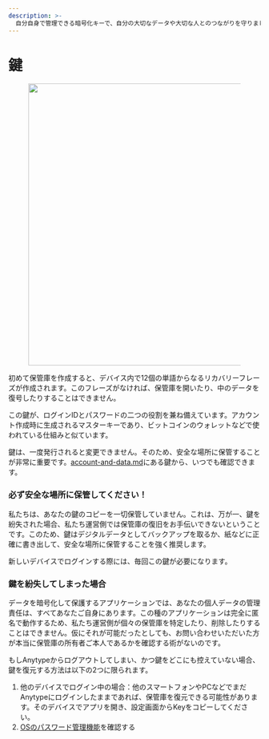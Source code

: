 ```yaml
---
description: >-
  自分自身で管理できる暗号化キーで、自分の大切なデータや大切な人とのつながりを守りましょう。
---
```


# 鍵

<figure><img src="../../../.gitbook/assets/image (6).png" alt="" width="563"><figcaption></figcaption></figure>

初めて保管庫を作成すると、デバイス内で12個の単語からなるリカバリーフレーズが作成されます。このフレーズがなければ、保管庫を開いたり、中のデータを復号したりすることはできません。

この鍵が、ログインIDとパスワードの二つの役割を兼ね備えています。アカウント作成時に生成されるマスターキーであり、ビットコインのウォレットなどで使われている仕組みと似ています。

鍵は、一度発行されると変更できません。そのため、安全な場所に保管することが非常に重要です。[account-and-data.md](../../advanced/settings/account-and-data.md "mention")にある鍵から、いつでも確認できます。

### 必ず安全な場所に保管してください！

私たちは、あなたの鍵のコピーを一切保管していません。これは、万が一、鍵を紛失された場合、私たち運営側では保管庫の復旧をお手伝いできないということです。このため、鍵はデジタルデータとしてバックアップを取るか、紙などに正確に書き出して、安全な場所に保管することを強く推奨します。

新しいデバイスでログインする際には、毎回この鍵が必要になります。

### 鍵を紛失してしまった場合

データを暗号化して保護するアプリケーションでは、あなたの個人データの管理責任は、すべてあなたご自身にあります。この種のアプリケーションは完全に匿名で動作するため、私たち運営側が個々の保管庫を特定したり、削除したりすることはできません。仮にそれが可能だったとしても、お問い合わせいただいた方が本当に保管庫の所有者ご本人であるかを確認する術がないのです。

もしAnytypeからログアウトしてしまい、かつ鍵をどこにも控えていない場合、鍵を復元する方法は以下の2つに限られます。

1. 他のデバイスでログイン中の場合：他のスマートフォンやPCなどでまだAnytypeにログインしたままであれば、保管庫を復元できる可能性があります。そのデバイスでアプリを開き、設定画面からKeyをコピーしてください。
2. [OSのパスワード管理機能](../../advanced/help/faqs/#how-to-recover-my-key-from-my-os-key-storage-manager)を確認する
